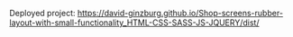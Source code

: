Deployed project: https://david-ginzburg.github.io/Shop-screens-rubber-layout-with-small-functionality_HTML-CSS-SASS-JS-JQUERY/dist/
